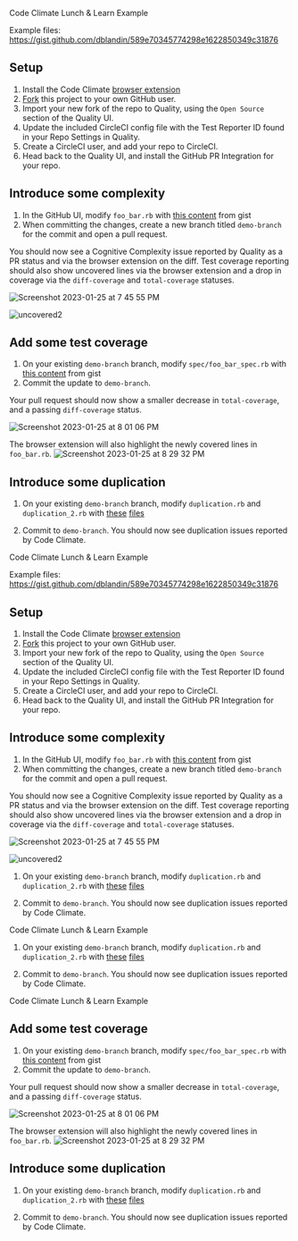 Code Climate Lunch & Learn Example



Example files: https://gist.github.com/dblandin/589e70345774298e1622850349c31876

## Setup

1. Install the Code Climate [browser extension](https://codeclimate.com/browser-extension)
2. [Fork](https://github.com/davehenton/example-foobar) this project to your own GitHub user. 
3. Import your new fork of the repo to Quality, using the `Open Source` section of the Quality UI.
4. Update the included CircleCI config file with the Test Reporter ID found in your Repo Settings in Quality.
5. Create a CircleCI user, and add your repo to CircleCI. 
6. Head back to the Quality UI, and install the GitHub PR Integration for your repo. 



## Introduce some complexity

1. In the GitHub UI, modify `foo_bar.rb` with [this content](https://gist.github.com/dblandin/589e70345774298e1622850349c31876#file-foo_bar-rb) from gist
2. When committing the changes, create a new branch titled `demo-branch` for the commit and open a pull request. 

You should now see a Cognitive Complexity issue reported by Quality as a PR status
and via the browser extension on the diff. Test coverage reporting should also show
uncovered lines via the browser extension and a drop in coverage via the `diff-coverage` and `total-coverage` statuses.

![Screenshot 2023-01-25 at 7 45 55 PM](https://user-images.githubusercontent.com/18341459/214743756-2335f16e-794c-4456-9483-3fc45900e6c6.png)

![uncovered2](https://user-images.githubusercontent.com/18341459/214745680-0439f858-6cfc-4976-879e-3370d64ac1e3.jpg)




## Add some test coverage

1. On your existing `demo-branch` branch, modify `spec/foo_bar_spec.rb` with [this content](https://gist.github.com/dblandin/589e70345774298e1622850349c31876#file-foo_bar_spec-rb) from gist
2. Commit the update to `demo-branch`. 

Your pull request should now show a smaller decrease in `total-coverage`, and a passing `diff-coverage` status.

![Screenshot 2023-01-25 at 8 01 06 PM](https://user-images.githubusercontent.com/18341459/214744436-02029cbe-4e09-484a-867b-7bfded32282b.png)

The browser extension will also highlight the newly covered lines in `foo_bar.rb`. 
![Screenshot 2023-01-25 at 8 29 32 PM](https://user-images.githubusercontent.com/18341459/214745367-1630cd55-37c7-4b4a-888b-64b1bae5e079.png)


## Introduce some duplication 

1. On your existing `demo-branch` branch, modify `duplication.rb` and `duplication_2.rb` with [these](https://gist.github.com/dblandin/589e70345774298e1622850349c31876#file-duplication-rb) [files](https://gist.github.com/dblandin/589e70345774298e1622850349c31876#file-duplication_2-rb)

2. Commit to `demo-branch`. You should now see duplication issues reported by Code Climate.

Code Climate Lunch & Learn Example



Example files: https://gist.github.com/dblandin/589e70345774298e1622850349c31876

## Setup

1. Install the Code Climate [browser extension](https://codeclimate.com/browser-extension)
2. [Fork](https://github.com/davehenton/example-foobar) this project to your own GitHub user. 
3. Import your new fork of the repo to Quality, using the `Open Source` section of the Quality UI.
4. Update the included CircleCI config file with the Test Reporter ID found in your Repo Settings in Quality.
5. Create a CircleCI user, and add your repo to CircleCI. 
6. Head back to the Quality UI, and install the GitHub PR Integration for your repo. 



## Introduce some complexity

1. In the GitHub UI, modify `foo_bar.rb` with [this content](https://gist.github.com/dblandin/589e70345774298e1622850349c31876#file-foo_bar-rb) from gist
2. When committing the changes, create a new branch titled `demo-branch` for the commit and open a pull request. 

You should now see a Cognitive Complexity issue reported by Quality as a PR status
and via the browser extension on the diff. Test coverage reporting should also show
uncovered lines via the browser extension and a drop in coverage via the `diff-coverage` and `total-coverage` statuses.

![Screenshot 2023-01-25 at 7 45 55 PM](https://user-images.githubusercontent.com/18341459/214743756-2335f16e-794c-4456-9483-3fc45900e6c6.png)

![uncovered2](https://user-images.githubusercontent.com/18341459/214745680-0439f858-6cfc-4976-879e-3370d64ac1e3.jpg)



1. On your existing `demo-branch` branch, modify `duplication.rb` and `duplication_2.rb` with [these](https://gist.github.com/dblandin/589e70345774298e1622850349c31876#file-duplication-rb) [files](https://gist.github.com/dblandin/589e70345774298e1622850349c31876#file-duplication_2-rb)

2. Commit to `demo-branch`. You should now see duplication issues reported by Code Climate.

Code Climate Lunch & Learn Example



1. On your existing `demo-branch` branch, modify `duplication.rb` and `duplication_2.rb` with [these](https://gist.github.com/dblandin/589e70345774298e1622850349c31876#file-duplication-rb) [files](https://gist.github.com/dblandin/589e70345774298e1622850349c31876#file-duplication_2-rb)

2. Commit to `demo-branch`. You should now see duplication issues reported by Code Climate.

Code Climate Lunch & Learn Example




## Add some test coverage

1. On your existing `demo-branch` branch, modify `spec/foo_bar_spec.rb` with [this content](https://gist.github.com/dblandin/589e70345774298e1622850349c31876#file-foo_bar_spec-rb) from gist
2. Commit the update to `demo-branch`. 

Your pull request should now show a smaller decrease in `total-coverage`, and a passing `diff-coverage` status.

![Screenshot 2023-01-25 at 8 01 06 PM](https://user-images.githubusercontent.com/18341459/214744436-02029cbe-4e09-484a-867b-7bfded32282b.png)

The browser extension will also highlight the newly covered lines in `foo_bar.rb`. 
![Screenshot 2023-01-25 at 8 29 32 PM](https://user-images.githubusercontent.com/18341459/214745367-1630cd55-37c7-4b4a-888b-64b1bae5e079.png)


## Introduce some duplication 

1. On your existing `demo-branch` branch, modify `duplication.rb` and `duplication_2.rb` with [these](https://gist.github.com/dblandin/589e70345774298e1622850349c31876#file-duplication-rb) [files](https://gist.github.com/dblandin/589e70345774298e1622850349c31876#file-duplication_2-rb)

2. Commit to `demo-branch`. You should now see duplication issues reported by Code Climate.


